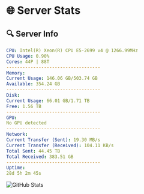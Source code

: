 # 🌐 Server Stats
## 🔍 Server Info
```yaml
CPU: Intel(R) Xeon(R) CPU E5-2699 v4 @ 1266.99MHz
CPU Usage: 0.90%
Cores: 44P | 88T
-----------------------------------
Memory:
Current Usage: 146.06 GB/503.74 GB
Available: 354.24 GB
-----------------------------------
Disk:
Current Usage: 66.01 GB/1.71 TB
Free: 1.56 TB
-----------------------------------
GPU:
No GPU detected
-----------------------------------
Network:
Current Transfer (Sent): 19.30 MB/s
Current Transfer (Received): 104.11 KB/s
Total Sent: 44.45 TB
Total Received: 383.51 GB
-----------------------------------
Uptime:
28d 5h 2m 45s
```
![GitHub Stats](https://img.shields.io/badge/Updated-2025-04-05_02:25:34-blue)